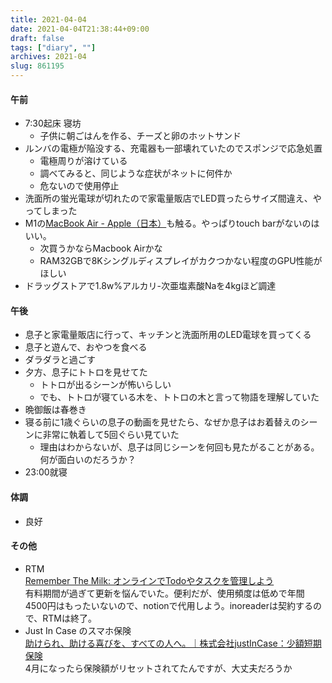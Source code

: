 ```yaml
---
title: 2021-04-04
date: 2021-04-04T21:38:44+09:00
draft: false
tags: ["diary", ""]
archives: 2021-04
slug: 861195
---
```

#### 午前
- 7:30起床 寝坊
  - 子供に朝ごはんを作る、チーズと卵のホットサンド
- ルンバの電極が陥没する、充電器も一部壊れていたのでスポンジで応急処置
  - 電極周りが溶けている
  - 調べてみると、同じような症状がネットに何件か
  - 危ないので使用停止
- 洗面所の蛍光電球が切れたので家電量販店でLED買ったらサイズ間違え、やってしまった
- M1の[MacBook Air - Apple（日本）](https://www.apple.com/jp/macbook-air/)も触る。やっぱりtouch barがないのはいい。
  - 次買うかならMacbook Airかな
  - RAM32GBで8Kシングルディスプレイがカクつかない程度のGPU性能がほしい
- ドラッグストアで1.8w%アルカリ-次亜塩素酸Naを4kgほど調達
#### 午後
- 息子と家電量販店に行って、キッチンと洗面所用のLED電球を買ってくる
- 息子と遊んで、おやつを食べる
- ダラダラと過ごす
- 夕方、息子にトトロを見せてた
  - トトロが出るシーンが怖いらしい
  - でも、トトロが寝ている木を、トトロの木と言って物語を理解していた
- 晩御飯は春巻き
- 寝る前に1歳ぐらいの息子の動画を見せたら、なぜか息子はお着替えのシーンに非常に執着して5回ぐらい見ていた
  - 理由はわからないが、息子は同じシーンを何回も見たがることがある。何が面白いのだろうか？
- 23:00就寝
#### 体調
- 良好
#### その他
- RTM  
[Remember The Milk: オンラインでTodoやタスクを管理しよう](https://www.rememberthemilk.com/)   
有料期間が過ぎて更新を悩んでいた。便利だが、使用頻度は低めで年間4500円はもったいないので、notionで代用しよう。inoreaderは契約するので、RTMは終了。
- Just In Case のスマホ保険  
[助けられ、助ける喜びを、すべての人へ。｜株式会社justInCase：少額短期保険](https://justincase.jp/)  
4月になったら保険額がリセットされてたんですが、大丈夫だろうか